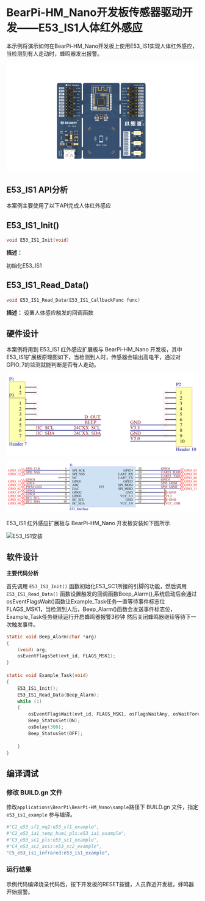 # BearPi-HM_Nano开发板传感器驱动开发——E53_IS1人体红外感应
本示例将演示如何在BearPi-HM_Nano开发板上使用E53_IS1实现人体红外感应，当检测到有人走动时，蜂鸣器发出报警。

![BearPi-HM_Nano](../../../../../applications/BearPi/BearPi-HM_Nano/docs/figures/00_public/BearPi-HM_Nano.png)
## E53_IS1 API分析
本案例主要使用了以下API完成人体红外感应
## E53_IS1_Init()
```C
void E53_IS1_Init(void)
```
 **描述：**

初始化E53_IS1

## E53_IS1_Read_Data()
```C
void E53_IS1_Read_Data(E53_IS1_CallbackFunc func)
```
 **描述：**
设置人体感应触发的回调函数




## 硬件设计
本案例将用到 E53_IS1 红外感应扩展板与 BearPi-HM_Nano 开发板，其中E53_IS1扩展板原理图如下，当检测到人时，传感器会输出高电平，通过对GPIO_7的监测就能判断是否有人走动。

![](../../../../../applications/BearPi/BearPi-HM_Nano/docs/figures/C5_e53_is1_infrared/E53_IS1接口.png "E53_IS1接口")

![](../../../../../applications/BearPi/BearPi-HM_Nano/docs/figures/C5_e53_is1_infrared/E53接口电路.png "E53接口电路")

E53_IS1 红外感应扩展板与 BearPi-HM_Nano 开发板安装如下图所示

![](../../../../../applications/BearPi/BearPi-HM_Nano/docs/figures/C5_e53_is1_infrared/E53_IS1安装.png "E53_IS1安装")
## 软件设计

**主要代码分析**


首先调用 `E53_IS1_Init()` 函数初始化E53_SC1所接的引脚的功能，然后调用 `E53_IS1_Read_Data()` 函数设置触发的回调函数Beep_Alarm(),系统启动后会通过osEventFlagsWait()函数让Example_Task任务一直等待事件标志位FLAGS_MSK1，当检测到人后，Beep_Alarm()函数会发送事件标志位，Example_Task任务继续运行开启蜂鸣器报警3秒钟 然后关闭蜂鸣器继续等待下一次触发事件。
```C
static void Beep_Alarm(char *arg)
{
    (void) arg;
    osEventFlagsSet(evt_id, FLAGS_MSK1);
}

static void Example_Task(void)
{
    E53_IS1_Init();
    E53_IS1_Read_Data(Beep_Alarm);
    while (1) 
    {
        osEventFlagsWait(evt_id, FLAGS_MSK1, osFlagsWaitAny, osWaitForever);
        Beep_StatusSet(ON);
        osDelay(300);
        Beep_StatusSet(OFF);

    }
}
```



## 编译调试

### 修改 BUILD.gn 文件
修改`applications\BearPi\BearPi-HM_Nano\sample`路径下 BUILD.gn 文件，指定 `e53_is1_example` 参与编译。
```r
#"C1_e53_sf1_mq2:e53_sf1_example",
#"C2_e53_ia1_temp_humi_pls:e53_ia1_example",
#"C3_e53_sc1_pls:e53_sc1_example",
#"C4_e53_sc2_axis:e53_sc2_example",
"C5_e53_is1_infrared:e53_is1_example",
```

    


### 运行结果<a name="section18115713118"></a>

示例代码编译烧录代码后，按下开发板的RESET按键，人员靠近开发板，蜂鸣器开始报警。


